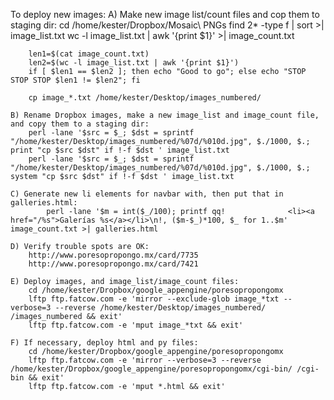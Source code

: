 

To deploy new images:
    A) Make new image list/count files and cop them to staging dir:
        cd /home/kester/Dropbox/Mosaic\ PNGs
        find 2* -type f | sort >| image_list.txt
        wc -l image_list.txt | awk '{print $1}' >| image_count.txt

        len1=$(cat image_count.txt)
        len2=$(wc -l image_list.txt | awk '{print $1}')
        if [ $len1 == $len2 ]; then echo "Good to go"; else echo "STOP STOP STOP $len1 != $len2"; fi

        cp image_*.txt /home/kester/Desktop/images_numbered/

    B) Rename Dropbox images, make a new image_list and image_count file, and copy them to a staging dir:
        perl -lane '$src = $_; $dst = sprintf "/home/kester/Desktop/images_numbered/%07d/%010d.jpg", $./1000, $.;  print "cp $src $dst" if !-f $dst ' image_list.txt 
        perl -lane '$src = $_; $dst = sprintf "/home/kester/Desktop/images_numbered/%07d/%010d.jpg", $./1000, $.; system "cp $src $dst" if !-f $dst ' image_list.txt 

    C) Generate new li elements for navbar with, then put that in galleries.html:
            perl -lane '$m = int($_/100); printf qq!              <li><a href="/%s">Galerías %s</a></li>\n!, ($m-$_)*100, $_ for 1..$m' image_count.txt >| galleries.html

    D) Verify trouble spots are OK:
        http://www.poresopropongo.mx/card/7735
        http://www.poresopropongo.mx/card/7421

    E) Deploy images, and image_list/image_count files:
        cd /home/kester/Dropbox/google_appengine/poresopropongomx
        lftp ftp.fatcow.com -e 'mirror --exclude-glob image_*txt --verbose=3 --reverse /home/kester/Desktop/images_numbered/ /images_numbered && exit'
        lftp ftp.fatcow.com -e 'mput image_*txt && exit'

    F) If necessary, deploy html and py files:
        cd /home/kester/Dropbox/google_appengine/poresopropongomx
        lftp ftp.fatcow.com -e 'mirror --verbose=3 --reverse /home/kester/Dropbox/google_appengine/poresopropongomx/cgi-bin/ /cgi-bin && exit'
        lftp ftp.fatcow.com -e 'mput *.html && exit'

